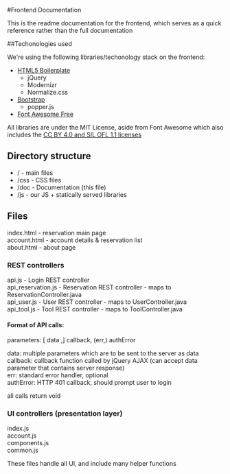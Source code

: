 #Frontend Documentation

This is the readme documentation for the frontend, which serves as a quick reference rather than the full documentation

##Techonologies used

We're using the following libraries/techonology stack on the frontend:

* [HTML5 Boilerplate](https://github.com/h5bp/html5-boilerplate) 
  * jQuery 
  * Modernizr
  * Normalize.css
* [Bootstrap](https://getbootstrap.com/)
  * popper.js
* [Font Awesome Free](https://fontawesome.com/)

All libraries are under the MIT License, aside from Font Awesome which also includes the [CC BY 4.0 and SIL OFL 1.1 licenses](https://fontawesome.com/license/free)

## Directory structure

* / - main files
* /css - CSS files
* /doc - Documentation (this file)
* /js - our JS + statically served libraries

## Files

index.html - reservation main page  
account.html - account details & reservation list  
about.html - about page

### REST controllers

api.js - Login REST controller  
api_reservation.js - Reservation REST controller - maps to ReservationController.java  
api_user.js - User REST controller - maps to UserController.java  
api_tool.js - Tool REST controller - maps to ToolController.java  

####  Format of API calls:
 
  parameters: [ data ,] callback, (err,) authError
 
  data: multiple parameters which are to be sent to the server as data  
  callback: callback function called by jQuery AJAX (can accept data parameter that contains server response)  
  err: standard error handler, optional  
  authError: HTTP 401 callback, should prompt user to login
 
  all calls return void

### UI controllers (presentation layer)

index.js  
account.js  
components.js  
common.js

These files handle all UI, and include many helper functions
